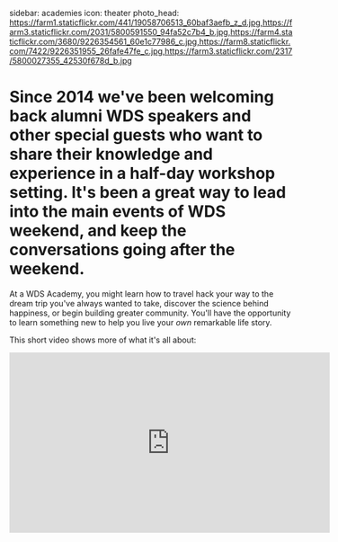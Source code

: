 sidebar: academies
icon: theater
photo_head: https://farm1.staticflickr.com/441/19058706513_60baf3aefb_z_d.jpg,https://farm3.staticflickr.com/2031/5800591550_94fa52c7b4_b.jpg,https://farm4.staticflickr.com/3680/9226354561_60e1c77986_c.jpg,https://farm8.staticflickr.com/7422/9226351955_26fafe47fe_c.jpg,https://farm3.staticflickr.com/2317/5800027355_42530f678d_b.jpg

# Since 2014 we've been welcoming back alumni WDS speakers and other special guests who want to share their knowledge and experience in a half-day workshop setting. It's been a great way to lead into the main events of WDS weekend, and keep the conversations going after the weekend.

At a WDS Academy, you might learn how to travel hack your way to the dream trip you've always wanted to take, discover the science behind happiness, or begin building greater community. You'll have the opportunity to learn something new to help you live your <i>own</i> remarkable life story.

This short video shows more of what it's all about:

<iframe src="https://player.vimeo.com/video/121164251?title=0&byline=0&portrait=0" width="570" height="321" frameborder="0" webkitallowfullscreen mozallowfullscreen allowfullscreen></iframe>&nbsp; <br>

<!-- We're excited to announce that Academies are back in 2016! We're extending this year's Academies to include a wide range of awesome topics and feature several favorite WDS speakers from over the years.

Registration for Academies is separate from WDS itself, and we offer registration both to WDS attendees as well as to the general public (for a slightly higher registration fee). Please note, if you are attending WDS (360 or Connect), please log in to your WDS account before making your Academy selection. 

**Each Academy has a limited number of free "Insider Access" seats only available to WDS 360 and Connect attendees on a first-come, first-serve basis.**

There is no limit to how many Academies you can register for but please note that you can only purchase Academies for yourself. No physical ticket or confirmation will be required upon check in, just a valid photo ID. Academy tickets are capacity controlled and offered on a first-come, first-served basis. All tickets are <b>non-refundable</b> and <b>non-transferrable</b>. 

If you have any questions or need any assistance, please contact our concierge team at <b><font color="orange">concierge@wds.fm</font></b>. 

**Please Note: registration for WDS Academies is currently open, only for WDS 360 attendees. Registration for WDS Connect and the general public will go live June 6th.**

-->

<div class="zig-zags_blue"></div>

